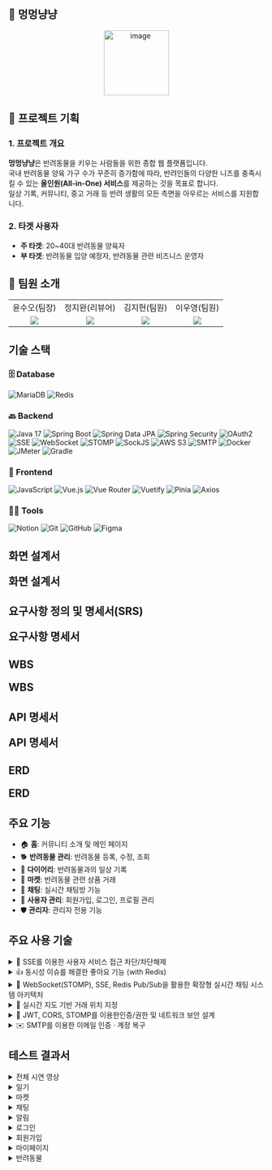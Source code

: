## 🐾 멍멍냥냥
<p align = "center">
    <img width="128" height="128" alt="image" src="https://github.com/user-attachments/assets/ec18fb22-4a1a-439c-92b6-ac0dc3cd1ac7" />
</p>

## 📌 프로젝트 기획
### 1. 프로젝트 개요
**멍멍냥냥**은 반려동물을 키우는 사람들을 위한 종합 웹 플랫폼입니다.  
국내 반려동물 양육 가구 수가 꾸준히 증가함에 따라, 반려인들의 다양한 니즈를 충족시킬 수 있는 **올인원(All-in-One) 서비스**를 제공하는 것을 목표로 합니다.  
일상 기록, 커뮤니티, 중고 거래 등 반려 생활의 모든 측면을 아우르는 서비스를 지원합니다.

### 2. 타겟 사용자
- **주 타겟**: 20~40대 반려동물 양육자
- **부 타겟**: 반려동물 입양 예정자, 반려동물 관련 비즈니스 운영자

## 👥 팀원 소개
<table>
    <tr>
    <td align="center"> 윤수오(팀장)</td>
    <td align="center"> 정지완(리뷰어)</td>
    <td align="center"> 김지현(팀원)</td>
    <td align="center"> 이우영(팀원)</td>
  </tr>
  <tr>
    <td align="center"><a href="https://github.com/SuOhYoon" target="_blank"><img src="https://img.shields.io/badge/GitHub-181717?style=flat-square&logo=github&logoColor=white"/></a>
    </td>
    <td align="center"><a href="https://github.com/FOJF" target="_blank"><img src="https://img.shields.io/badge/GitHub-181717?style=flat-square&logo=github&logoColor=white"/></a>
    </td>
    <td align="center"><a href="https://github.com/userkimjihyeon" target="_blank"><img src="https://img.shields.io/badge/GitHub-181717?style=flat-square&logo=github&logoColor=white"/></a> 
    </td>
    <td align="center"><a href="https://github.com/ggj0228" target="_blank"><img src="https://img.shields.io/badge/GitHub-181717?style=flat-square&logo=github&logoColor=white"/></a>
    </td>
  </tr>
</table>

## 기술 스택
### 🗄️ Database
![MariaDB](https://img.shields.io/badge/MariaDB-003545?style=for-the-badge&logo=mariadb&logoColor=white)
![Redis](https://img.shields.io/badge/Redis-DC382D?style=for-the-badge&logo=redis&logoColor=white)

### 🔙 Backend
![Java 17](https://img.shields.io/badge/Java%2017-007396?style=for-the-badge&logo=openjdk&logoColor=white)
![Spring Boot](https://img.shields.io/badge/Spring%20Boot-6DB33F?style=for-the-badge&logo=springboot&logoColor=white)
![Spring Data JPA](https://img.shields.io/badge/Spring%20Data%20JPA-6DB33F?style=for-the-badge&logo=spring&logoColor=white)
![Spring Security](https://img.shields.io/badge/Spring%20Security-6DB33F?style=for-the-badge&logo=springsecurity&logoColor=white)
![OAuth2](https://img.shields.io/badge/OAuth2-000000?style=for-the-badge&logo=auth0&logoColor=white)
![SSE](https://img.shields.io/badge/SSE(Server--Sent%20Events)-000000?style=for-the-badge)
![WebSocket](https://img.shields.io/badge/WebSocket-000000?style=for-the-badge&logo=websocket&logoColor=white)
![STOMP](https://img.shields.io/badge/STOMP-000000?style=for-the-badge)
![SockJS](https://img.shields.io/badge/SockJS-000000?style=for-the-badge)
![AWS S3](https://img.shields.io/badge/AWS%20S3-569A31?style=for-the-badge&logo=amazons3&logoColor=white)
![SMTP](https://img.shields.io/badge/SMTP-FF6600?style=for-the-badge&logo=gmail&logoColor=white)
![Docker](https://img.shields.io/badge/Docker-2496ED?style=for-the-badge&logo=docker&logoColor=white)
![JMeter](https://img.shields.io/badge/JMeter-D22128?style=for-the-badge&logo=apachejmeter&logoColor=white)
![Gradle](https://img.shields.io/badge/gradle-02303A?style=for-the-badge&logo=gradle&logoColor=white)


### 🎨 Frontend
![JavaScript](https://img.shields.io/badge/JavaScript-F7DF1E?style=for-the-badge&logo=javascript&logoColor=black)
![Vue.js](https://img.shields.io/badge/Vue.js-4FC08D?style=for-the-badge&logo=vue.js&logoColor=white)
![Vue Router](https://img.shields.io/badge/Vue%20Router-4FC08D?style=for-the-badge)
![Vuetify](https://img.shields.io/badge/Vuetify-1867C0?style=for-the-badge&logo=vuetify&logoColor=white)
![Pinia](https://img.shields.io/badge/Pinia-FFD859?style=for-the-badge&logo=vue.js&logoColor=black)
![Axios](https://img.shields.io/badge/Axios-5A29E4?style=for-the-badge&logo=axios&logoColor=white)

### 🧑‍💻 Tools
![Notion](https://img.shields.io/badge/Notion-000000?style=for-the-badge&logo=notion&logoColor=white)
![Git](https://img.shields.io/badge/Git-F05032?style=for-the-badge&logo=git&logoColor=white)
![GitHub](https://img.shields.io/badge/GitHub-181717?style=for-the-badge&logo=github&logoColor=white)
![Figma](https://img.shields.io/badge/Figma-F24E1E?style=for-the-badge&logo=figma&logoColor=white)

## 화면 설계서
<div style="font-size: 1.5em; font-weight: bold; margin-top: 20px;">
  <a href='https://www.figma.com/design/9EuV7bZ8gteSS0VeWFtBZj/%EB%A9%94%EC%9D%B8-%ED%8E%98%EC%9D%B4%EC%A7%80?node-id=274-579&t=P1AzF8eUgYE37t51-0' style="text-decoration: none; color: inherit;">
    화면 설계서
  </a>
</div>

## 요구사항 정의 및 명세서(SRS)
<div style="font-size: 1.5em; font-weight: bold; margin-top: 20px;">
  <a href='https://docs.google.com/spreadsheets/d/1_HHbkM-qIh_VRlckDM2gnEV2z01KgckhMvfeGRZ-UAQ/edit?gid=809966690#gid=809966690' style="text-decoration: none; color: inherit;">
    요구사항 명세서
  </a>
</div>

## WBS
<div style="font-size: 1.5em; font-weight: bold; margin-top: 20px;">
  <a href='https://docs.google.com/spreadsheets/d/1_HHbkM-qIh_VRlckDM2gnEV2z01KgckhMvfeGRZ-UAQ/edit?gid=382613662#gid=382613662' style="text-decoration: none; color: inherit;">
    WBS
  </a>
</div>

## API 명세서
<div style="font-size: 1.5em; font-weight: bold; margin-top: 20px;">
  <a href='https://docs.google.com/spreadsheets/d/1_HHbkM-qIh_VRlckDM2gnEV2z01KgckhMvfeGRZ-UAQ/edit?gid=382613662#gid=382613662' style="text-decoration: none; color: inherit;">
    API 명세서
  </a>
</div>

## ERD
<div style="font-size: 1.5em; font-weight: bold; margin-top: 20px;">
  <a href='https://www.erdcloud.com/d/fRviLvokK3rgCy2iS' style="text-decoration: none; color: inherit;">
    ERD
  </a>
</div>

## 주요 기능
- 🏠 **홈**: 커뮤니티 소개 및 메인 페이지
- 🐕 **반려동물 관리**: 반려동물 등록, 수정, 조회
- 📖 **다이어리**: 반려동물과의 일상 기록
- 🛒 **마켓**: 반려동물 관련 상품 거래
- 💬 **채팅**: 실시간 채팅방 기능
- 👤 **사용자 관리**: 회원가입, 로그인, 프로필 관리
- 🛡️ **관리자**: 관리자 전용 기능

## 주요 사용 기술
<details><summary>🚫 SSE를 이용한 사용자 서비스 접근 차단/차단해제</summary>
    
### 개요
관리자가 서버에 **차단 요청**을 보내면, 서버는 **DB에서 대상 사용자 ID를 조회**한 뒤, **Enum 상태값**을 변경하여 차단 상태로 전환합니다.  
이후 이벤트를 **Redis Pub/Sub**과 **SSE(Server-Sent Events)** 를 통해 실시간으로 프론트엔드에 전달합니다.  
프론트엔드는 이벤트를 수신하면 즉시 **Access Token을 재발급**받아 새로운 권한을 반영하고, 차단된 사용자는 서비스 접근이 제한됩니다.  

### 주요 기술 스택
- **Spring Boot**: REST API 및 SSE 엔드포인트 제공
- **JPA & Enum**: 사용자 상태 관리 (`TEMPORARY_BLOCK`, `PERMANENT_BLOCK` 등)
- **Redis Pub/Sub**: 이벤트 브로드캐스팅
- **SSE (Server-Sent Events)**: 실시간 권한 변경 알림
- **JWT**: Access/Refresh Token 기반 인증

### 성능 최적화 포인트
- **HTTP 기반 단일 연결 유지**: SSE는 **단방향 스트리밍(서버→클라이언트)** 으로 동작하여, WebSocket 대비 구현 복잡도가 낮으면서도 지속적인 연결 유지 가능  
- **낮은 네트워크 오버헤드**: 별도의 핸드셰이크 없이 표준 HTTP 연결로 유지되므로, 다수의 클라이언트 환경에서도 **네트워크 비용 최소화**  
- **실시간 반영**: 서버에서 이벤트 발생 시 클라이언트로 즉시 Push → **폴링(Polling) 대비 레이턴시 극소화**  
- **확장성**: Redis Pub/Sub과 결합해 다수의 애플리케이션 인스턴스에서도 **수평 확장(Scale-out)** 가능  
- **브라우저 친화적**: SSE는 브라우저 기본 이벤트 소스를 통해 동작 → 클라이언트 단 구현 부담 감소 및 안정성 확보  

### 특징
- **실시간 반영**: 차단/해제 이벤트가 지연 없이 프론트로 전달  
- **무상태 인증 구조**: Refresh Token을 통한 Access Token 재발급으로 세션 의존성 제거  
- **보안 강화**: 차단 즉시 새로운 토큰을 발급받아 권한이 반영되므로, 이전 토큰으로는 서비스 접근 불가  
- **트래픽 효율성**: 클라이언트-서버 간 불필요한 재연결이나 반복 요청 없이 효율적으로 이벤트 전송
</details>
<details><summary>👍 동시성 이슈를 해결한 좋아요 기능 (with Redis)</summary>
    
### 개요
사용자가 **좋아요 요청**을 하면, 서비스는 **DB와 Redis**를 먼저 조회하여 중복 여부를 확인합니다.  
- 좋아요가 없는 경우: **Redis(Key-Value 쌍)** 에 먼저 저장 후, DB에도 반영  
- 좋아요가 이미 존재하는 경우: 요청 차단 처리  
- 좋아요 수 조회: **DB의 ID를 Redis Key로 사용**하여 In-Memory에서 초고속 조회  

### 주요 기술 스택
- **Spring Boot**: REST API 및 서비스 로직 구현
- **Redis**: In-Memory 기반 데이터 저장소 (Key-Value Store)
- **JPA & Database**: 영속 데이터 저장
- **Cache 전략**: Redis 캐시를 활용한 조회 성능 최적화

### 성능 최적화 포인트
- **In-Memory 기반 데이터베이스**: Redis는 메모리 상에서 동작하므로, 디스크 기반 DB에 비해 조회 및 쓰기 속도가 월등히 빠름 (μs 단위 응답)  
- **싱글 스레드 아키텍처**: Redis는 싱글 스레드 이벤트 루프 구조를 사용해 **락(lock) 경쟁 없이 직렬화된 처리**가 가능 → 높은 처리량 보장  
- **캐시 히트율 향상**: 좋아요 수와 상태를 Redis에 캐싱하여, **DB 부하를 최소화**하고 조회 요청의 대부분을 In-Memory에서 처리  
- **Write-Through 전략**: Redis 반영 후 DB에 동기화하여 데이터 일관성 유지  
- **확장성**: 많은 동시 접속자가 좋아요를 눌러도 Redis를 통한 빠른 응답 처리 가능  

### 특징
- **중복 방지**: Redis 조회를 통한 실시간 중복 체크  
- **고성능 조회**: 좋아요 수를 DB 대신 In-Memory(Redis)에서 조회  
- **데이터 일관성 보장**: Redis ↔ DB 동기화 구조  
- **서비스 안정성**: 트래픽 급증 상황에서도 지연 없는 사용자 경험 제공  
</details>
<details>
    <summary>💬 WebSocket(STOMP), SSE, Redis Pub/Sub을 활용한 확장형 실시간 채팅 시스템 아키텍처</summary>
    <detail>
        
## 1. STOMP (WebSocket 기반)
- **적용 이유**  
  - 채팅방 내에서 유저들이 실시간으로 메시지를 주고받을 수 있도록 양방향 통신을 지원  
- **구현 내용**  
  - 클라이언트가 채팅방에 접속하면 **WebSocket**을 통해 **STOMP 프로토콜**로 메시지를 송수신  
  - 빠르고 안정적인 데이터 전송을 구현하여 실시간 채팅 경험 제공  

---

## 2. SSE (Server-Sent Events)
- **적용 이유**  
  - 채팅방에 직접 접속하지 않아도 채팅방 목록의 최신 상태를 실시간으로 확인 가능  
  - 알림(Notification)을 실시간으로 사용자에게 전달하기 위함  
- **구현 내용**  
  - 채팅방 리스트 화면에서 새로운 메시지, 변경 사항, 알림 이벤트 등을 즉시 반영  
- **추가 장점**  
  - 단방향 스트리밍 기반으로 리소스 사용이 효율적이며, 서버 → 클라이언트 알림 전달에 적합  

---

## 3. Redis (Pub/Sub & Caching)
- **적용 이유**  
  - STOMP와 SSE는 애플리케이션 서버 메모리에 의존 → 서버 확장 시 데이터 동기화 한계 발생  
  - 메시지를 중앙에서 관리하기 위해 **Redis Pub/Sub** 도입  
  - 실시간 **읽음 처리**를 안정적으로 구현하기 위해 Redis 캐싱 기능 활용  
    - (RDB에 직접 의존할 경우 발생할 수 있는 동시성 문제를 **Redis의 싱글 스레드 & In-memory 특성**으로 해결)  
- **구현 내용**  
  - 여러 서버 인스턴스에서 동시에 메시지를 발행/구독 → 수평 확장 시에도 실시간 데이터 동기화 보장  
  - Redis에 `참여자 목록`, `온라인 여부`, `참여자별 마지막으로 읽은 메세지 ID`를 캐싱  
  - 참여자 변동, 상태 변경, 메시지 발생 시 클라이언트와 Redis 데이터를 연동하여 **실시간 읽음 상태 반영**  
- **효과**  
  - 다중 서버 환경에서도 안정적인 채팅 및 알림 제공  
  - 클라이언트는 실시간으로 **읽음 여부 확인** 가능
    </detail>
</details>    
<details><summary>📍 실시간 지도 기반 거래 위치 지정</summary>

###  서비스 개요
사용자는 거래글 작성 시 **카카오맵 지도 API**를 활용하여 지도 위에 핀을 찍어 거래 장소를 지정합니다.  
프론트엔드는 사용자가 선택한 **위·경도(lat, lng)와 주소 정보**를 서버로 전달하고,  
백엔드는 이를 **DB에 저장**하여 거래글과 함께 관리합니다.  
상세 페이지에서는 저장된 좌표를 기반으로 다시 지도를 출력해 거래 장소를 직관적으로 확인할 수 있습니다.  

---

###  주요 기술 스택

**Frontend**
- Vue.js & Vuetify: 거래글 작성/상세 화면 UI  
- Kakao Maps API: 지도 렌더링, 핀 배치, 좌표 → 주소 변환  
- Axios: 백엔드 API와 데이터 연동  

**Backend**
- Spring Boot: 거래글 REST API  
- JPA & DTO: 위도(latitude), 경도(longitude) 관리  
- MariaDB: 거래글 및 위치 정보 저장  
- AWS S3: 거래 이미지 저장소  

---

###  특징
- **직관적 위치 선택**: 클릭/드래그 방식으로 손쉽게 거래 장소 지정 가능  
- **정확한 좌표 기반 저장**: 주소 문자열이 아닌 위·경도 좌표를 저장해 데이터 활용성 극대화  
- **실시간 주소 변환**: 카카오맵 Geocoder API로 좌표 → 주소 변환 즉시 반영  
- **상세 페이지 시각화**: 저장된 좌표를 바탕으로 지도와 마커를 표시해 직관적인 UX 제공  
- **확장성**: 위치 데이터 기반 검색(예: 반경 5km 내 거래글 조회) 등 확장 가능  

---

###  동작 흐름
1. **사용자**: 거래글 작성 시 지도에서 핀으로 위치 선택  
2. **프론트엔드**: 선택한 위·경도와 주소를 백엔드로 전송  
3. **백엔드**: 거래글과 함께 DB에 위치 정보 저장  
4. **프론트엔드 상세 페이지**: 저장된 좌표를 지도 위에 표시하여 직관적으로 제공  
</details> 
<details><summary>🔐 JWT, CORS, STOMP를 이용한인증/권한 및 네트워크 보안 설계</summary>
    
## 설계 의도 & 근거

### 인증/토큰
- JWT: AT(단기) / RT(중장기) 분리, RT는 Redis 보관·검증
- 재발급: 클라이언트는 RT를 **헤더**로 전달, 서버는 Redis와 대조 후 새 AT 발급
- 확장 옵션: RT 회전(Rotation)·재사용 탐지(Reuse Detection)

### CORS 정책
- 개발 오리진 화이트리스트(예: localhost 3000/5173), 필요한 메서드·헤더만 허용
- `allowCredentials(true)`: STOMP를 SockJS 폴백(XHR)로 사용할 때 브라우저가 자격증명 응답을 요구

### Preflight / Credentials 메모
- Preflight: 커스텀 헤더·비단순 메서드·특정 Content-Type 사용 시 브라우저가 본요청 전 `OPTIONS`로 허용 여부 확인
- Credentials 모드: 교차 출처에서 쿠키/HTTP 인증 등을 보낼 수 있게 한 모드  
  - 이 경우 응답에 **정확한 Origin**과 `Access-Control-Allow-Credentials: true` 필수  
  - 미충족 시 브라우저가 응답을 폐기

### 헤더 기반 인증 시 CORS가 더 엄격하게 보이는 이유
- 커스텀 헤더 사용은 Preflight를 유발 → 서버가 메서드/헤더/오리진을 명시 허용해야 본요청 진행
- SockJS 폴백은 XHR이라 CORS 규칙 적용, 경우에 따라 credentials 모드 활성화
- 동일 오리진(프록시) 환경에서는 CORS가 발생하지 않지만, 교차 오리진에서는 규칙이 그대로 적용

### OAuth(소셜) 흐름 요약
- 공급자 인증 → 코드 교환 → 프로필 조회
- 계정 연결: 동일 이메일은 연동, 없으면 추가정보 입력 후 가입 완료
- 보안 포인트: redirect URI 화이트리스트, state/nonce 검증, 짧은 AT·긴 RT, 실패/중복 응답 표준화

### STOMP(WebSocket) 전략
- 순수 WebSocket은 CORS 비대상, SockJS 폴백(XHR)은 CORS 적용
</details>
<details><summary>✉️ SMTP를 이용한 이메일 인증 · 계정 복구</summary>

### SMTP/Email (인증코드)

- **코드 생성/만료**
  - 6자리 난수 생성, **TTL(분 단위) 부여**, 검증 성공 시 **즉시 무효화**

- **저장/제어 (Redis)**
  - `email:code:{email}` 키로 코드 보관(**TTL 적용**)
  - **재발송 쿨다운** 및 **시도 횟수 카운터**를 Redis로 관리
  - 최근 발급 코드만 유효하도록 **후진 방지** 처리

- **검증 흐름**
  - 입력 코드 비교 → 성공 시 무효화, 실패 누적 시 **일시 잠금**

- **발송**
  - Spring Mail(JavaMailSender)로 **SMTP(STARTTLS)** 전송

### Password Reset (임시 비밀번호)

- **발급 트리거**: 이메일 소유 확인 후 임시 비밀번호 발급(메일 전송)
- **생성/만료**: 영문·숫자 혼합 난수, **TTL 부여**, **1회용**(사용/변경 시 즉시 무효화)
- **저장 방식**: 평문 저장 없음 → 서버에는 **해시만 저장**, Redis에는 **발급 상태/TTL**만 보관
- **전송**: SMTP로 발급 메일 송신(만료 시각 안내 포함)
- **로그인 정책**: 임시 비밀번호로 로그인 시 **즉시 비밀번호 변경 강제**
- **보호 장치**: **재발급 쿨다운**, **최대 시도 횟수** 제한, 실패 누적 시 **일시 잠금**
---

## 보안·운영 하이라이트

### 현재 적용(담당)
- JWT 분리: AT(단기) / RT(중장기), **민감정보 토큰 미포함**
- RT **Redis 저장·검증**, 로그아웃 시 해당 RT 무효화
</details>   

## 테스트 결과서
<details><summary>전체 시연 영상</summary>
</details>
<details>
  <summary>일기</summary>
  <details><summary>홈 화면(전체 일기 목록)</summary>
    <img width="1440" height="900" alt="image" src="https://github.com/user-attachments/assets/20271e9c-20bf-414e-b01a-ad45ef1204eb" />
  </details>

  <details><summary>대시보드</summary>
    <img width="1440" height="900" alt="image" src="https://github.com/user-attachments/assets/d95b9355-75be-4f31-84d0-fa3ba9e32ac6" />
  </details>

  <details><summary>내 일기 목록</summary>
      <img width="1440" height="900" alt="image" src="https://github.com/user-attachments/assets/e9288040-431e-451c-acfe-479b9dd2bb3c" />
  </details>

  <details><summary>내 일기 작성</summary>
    <img width="1440" height="900" alt="image" src="https://github.com/user-attachments/assets/ed698147-87d0-42ee-90d6-2463fe54f47a" />
    <img width="1440" height="900" alt="image" src="https://github.com/user-attachments/assets/0a1fc5e4-8cc3-4723-8526-0cf1e89e35b7" />
  </details>
  <details><summary>내 일기 수정</summary>
      <img width="1440" height="900" alt="image" src="https://github.com/user-attachments/assets/619c5a8a-1d2a-4f16-813f-051ca5b5e2f6" />
  </details>
  <details><summary>일기 상세 조회</summary>
    <img width="1440" height="900" alt="image" src="https://github.com/user-attachments/assets/aa59ea25-0d0a-43fd-baf8-88c37ac20f85" />
  </details>
  <details><summary>댓글 조회</summary>
    <img width="1440" height="900" alt="image" src="https://github.com/user-attachments/assets/cfd549d0-3e65-4431-b51b-1eb5af8da0f3" />

  </details>
  <details><summary>좋아요 조회</summary>
    <img width="1440" height="900" alt="image" src="https://github.com/user-attachments/assets/8a47c9ab-1086-423b-a6df-8fbd1906799d" />
  </details>
  <details><summary>검색 결과</summary>
    <img width="1440" height="900" alt="image" src="https://github.com/user-attachments/assets/ff76f2d1-acce-4932-940c-78a09bb27ed4" />
  </details>
  <details><summary>팔로우 조회</summary>
    <img width="1440" height="900" alt="image" src="https://github.com/user-attachments/assets/5f3e4e26-27cf-43a6-b921-5d3f99010477" />
  </details>
</details>

<details>
  <summary>마켓</summary>
  <details><summary>홈 화면(전체 거래글 목록)</summary>
     <img width="1919" height="867" alt="Image" src="https://github.com/user-attachments/assets/bd58c40e-df87-420a-9277-814a5c17ebbd" />
  </details>

  <details><summary>거래글 작성</summary>
     <img width="1917" height="866" alt="Image" src="https://github.com/user-attachments/assets/c839646a-00cd-4a69-9bcc-ecc4256e349a" />
  </details>

  <details><summary>거래글 수정/삭제</summary>
    <img width="1919" height="870" alt="Image" src="https://github.com/user-attachments/assets/4b6476b5-c4af-4454-ab41-5a6935d2b585" />
  </details>

  <details><summary>거래글 상세</summary>
    <img width="1916" height="868" alt="Image" src="https://github.com/user-attachments/assets/21db1744-c24f-4595-b2eb-ba743969d48e" />
  </details>
</details>

<details>
  <summary>채팅</summary>
    
  <details><summary>채팅방 목록 조회</summary>
      <img width="1728" height="1117" alt="스크린샷 2025-08-26 오후 2 01 50" src="https://github.com/user-attachments/assets/890c71ab-274f-434a-9a56-13decf8a3828" />
  </details>

  <details><summary>채팅방 생성</summary>
      
https://github.com/user-attachments/assets/86f6cb9a-825c-4519-b866-6a8543fa6d6c


  </details>

  <details><summary>퀵 메세지</summary>
      
https://github.com/user-attachments/assets/f2c1b6a4-29ed-4e90-b58e-ffdd8eea2f7f


  </details>

  <details><summary>SSE 채팅방 목록 갱신</summary>
      
https://github.com/user-attachments/assets/fac8e7d8-8fab-425f-9341-ddfb83e8b021


  </details>
  
  <details><summary>메세지 전송</summary>
      
https://github.com/user-attachments/assets/dfe16ea2-be8c-47a1-b7b4-3bc30ce8a72c


  </details>
  
  <details><summary>파일 드래그 앤 드롭</summary>
      
https://github.com/user-attachments/assets/54976259-5eef-4a44-88d0-03bf5cc2bf19


  </details>
  
  <details><summary>파일 전송</summary> 
      
https://github.com/user-attachments/assets/cf7a55a0-cf0d-425c-a430-27c2d727b9e1


  </details>
  
  <details><summary>이미지 뷰어</summary> 
      
https://github.com/user-attachments/assets/1a796fe7-c6e6-456c-9354-c7897ca5c88c


  </details>
  
  <details><summary>최하단 이동</summary> 
      
https://github.com/user-attachments/assets/15dcd759-1349-4265-912f-358d0307401c


  </details>
  
  <details><summary>참여자 목록 조회</summary> 
      <img width="1728" height="1117" alt="스크린샷 2025-08-26 오후 2 15 10" src="https://github.com/user-attachments/assets/6455d238-1a62-4307-b927-47a21ffca110" />
  </details>
  
  <details><summary>채팅방 초대</summary> 
      
https://github.com/user-attachments/assets/c09dfa1d-54f2-4fe3-9395-09dafe59b952


  </details>
  
  <details><summary>채팅방 나가기</summary> 
      
https://github.com/user-attachments/assets/70c6eea7-7b0a-4b10-890a-09fd4b34534f


  </details>
</details>

<details>
  <summary>알림</summary>
    
  <details><summary>알림 삭제</summary>

https://github.com/user-attachments/assets/ccbd22f1-199d-40f9-9a5b-9f4ae1971d0f


  </details>

  <details><summary>알림 전체 삭제</summary>

https://github.com/user-attachments/assets/038ffba2-f859-4d4c-b2b7-3f4679839c2b


  </details>

  <details><summary>알림 전체 읽음</summary>

https://github.com/user-attachments/assets/2218d0a1-10af-4080-8f7b-78abaa612bc9


  </details>

</details>
<details>
    <summary>로그인</summary>
     <details><summary>로그인 화면</summary>
     <img width="830" height="744" alt="로그인화면" src="https://github.com/user-attachments/assets/f0cf6c4e-3adb-48eb-be0f-0863ef8d2d3b" />
      </details>
    <details>
       <summary>임시비밀번호 프로세스(계정잠금)</summary>
        <details><summary>로그인 시도 실패</summary>
     <img width="605" height="782" alt="로그인 시도 실패" src="https://github.com/user-attachments/assets/cf5132c6-924f-4457-8f10-1a3466d83c3a" />
      </details>
        <details><summary>계정 잠금처리</summary>
     <img width="509" height="772" alt="5번 실패시 계정 잠금처리" src="https://github.com/user-attachments/assets/528a6ae7-2177-4ea0-93b6-9a2c82234352" />
      </details>
         <details><summary>계정 잠금해제 화면</summary>
        <img width="587" height="652" alt="계정 잠금해제 화면" src="https://github.com/user-attachments/assets/ea16f65c-43fb-4fc6-85e4-1835ec538931" />
      </details>
        <details><summary>임시비밀번호 발급 화면</summary>
        <img width="575" height="544" alt="임시비번 발급" src="https://github.com/user-attachments/assets/5ade6c58-97ce-46f6-9481-788ee7322787" />
      </details>
        <details><summary>임시비밀번호 발급 내용(이메일)</summary>
        <img width="463" height="220" alt="임시비밀번호 발급내용" src="https://github.com/user-attachments/assets/c9894723-327a-4ceb-8051-16fbbf00be91" />
      </details>
    </details>
        <details><summary>일반 회원가입 유저의 소셜로그인 연동</summary>
        <img width="647" height="535" alt="같은 이메일 소셜로그인 이용시 계정 연동" src="https://github.com/user-attachments/assets/6288addd-3940-4580-8b25-fffd1756a1df" />
        </details>
        <details><summary>탈퇴한 계정으로 로그인 시도</summary>
                <summary>탈퇴한 일반회원가입 계정으로 로그인 시도</summary>
        <img width="531" height="451" alt="탈퇴한 계정으로 로그인 시도" src="https://github.com/user-attachments/assets/74b6b3a5-72f6-459a-bae5-234a7aee5a4d" />
                <summary>탈퇴한 소셜 연동 계정으로 로그인 시도</summary>
        <img width="520" height="439" alt="탈퇴한 소셜 로그인 계정으로 로그인 시도" src="https://github.com/user-attachments/assets/1d4faea0-680a-45b8-89a7-92fb3052a1a4" />
        </details>

</details>


</details>
<details>
  <summary>회원가입</summary>
      <details>
        <summary>회원가입 화면</summary>
        <img width="830" alt="회원가입 화면" src="https://github.com/user-attachments/assets/f0cf6c4e-3adb-48eb-be0f-0863ef8d2d3b" />
      </details>
<details>
  <summary>회원가입 프로세스</summary>
  <details>
    <summary>① 회원가입 후 인증 화면</summary>
    <img width="666" alt="회원가입 후 인증" src="https://github.com/user-attachments/assets/7838d9a9-d364-47af-94d6-f6af067678c4" />
  </details>

  <details>
    <summary>② 이메일 인증 코드</summary>
    <img width="448" alt="이메일 인증 코드" src="https://github.com/user-attachments/assets/e2c27c85-2b91-4542-8702-a6e544eeb429" />
  </details>

  <details>
    <summary>③ 인증 후 추가정보 기입</summary>
    <img width="482" alt="인증 후 추가정보 기입" src="https://github.com/user-attachments/assets/e1c9a539-a1c9-431f-8618-55d9e67dd07a" />
  </details>

  <details>
    <summary>④ 인증 후 추가정보 기입 2</summary>
    <img width="486" alt="인증 후 추가정보 기입 2" src="https://github.com/user-attachments/assets/493ae383-877a-478c-b635-222c62cb367e" />
  </details>
</details>
</details>
<details>
    <summary>마이페이지</summary>
    <details>
        <summary>화면</summary>
        <summary>마이페이지 화면1</summary>
        <img width="730" height="735" alt="프로필 화면1" src="https://github.com/user-attachments/assets/d25e2f0c-8a48-4dc0-b5c4-184b010b2512" />
        <summary>마이페이지 화면2</summary>
        <img width="823" height="661" alt="프로필 화면2" src="https://github.com/user-attachments/assets/99be8cf5-5e77-4147-89cc-7cd6d46c8bf6" />
    </details>
    <details>
        <summary>로그인 별 연동계정</summary>
        <summary>카카오</summary>
        <img width="832" height="267" alt="카카오 로그인  정보" src="https://github.com/user-attachments/assets/0da07cb9-8082-45a2-830d-62e51ca3975d" />
        <summary>구글</summary>
        <img width="748" height="238" alt="구글 로그인 정보" src="https://github.com/user-attachments/assets/68751ba0-9955-499a-adde-0b182e318245" />
        <summary>일반 회원가입</summary>
        <img width="718" height="199" alt="일반 로그인 정보" src="https://github.com/user-attachments/assets/b3b18f6c-3cea-4dcb-bd88-9a4b10448bcd" />
    </details>
    <details>
        <summary>계정 탈퇴</summary>
        <img width="944" height="552" alt="계정탈퇴" src="https://github.com/user-attachments/assets/96cf8ec3-6da9-4502-8953-b59296444205" />
    </details>
    <details>
        <summary>프로필 수정</summary>
        <img width="655" height="746" alt="프로필 수정 화면" src="https://github.com/user-attachments/assets/5c52812d-2abf-4a92-b885-31b87b83c2c4" />
    </details>
    <details>
        <summary>비밀번호 변경</summary>
        <img width="627" height="580" alt="비밀번호 변경 화면" src="https://github.com/user-attachments/assets/216982e8-f4c0-4c54-9832-05bf188fd7c3" />
    </details>

</details>

<details>
    <summary>반려동물</summary>
    <details>
        <summary>반려동물 관리 화면</summary>
        <summary>등록 전</summary>
        <img width="1105" height="775" alt="내 반려동물" src="https://github.com/user-attachments/assets/da368c5d-2930-4459-b5d9-72142437d3e7" />
         <summary>등록 후</summary>
        <img width="1026" height="771" alt="반려동물 리스트" src="https://github.com/user-attachments/assets/99f0fd44-de75-4f90-9ae9-59d7537fe7e8" />
    </details>
    <details>
        <summary>반려동물 추가, 수정</summary>
        <details>
            <summary>반려동물 추가</summary>
            <summary>반려동물 추가1</summary>
            <img width="686" height="764" alt="반려동물 추가1" src="https://github.com/user-attachments/assets/cc852488-a06d-4e7e-b565-c2783c1e5859" />
            <summary>반려동물 추가2</summary>
            <img width="798" height="714" alt="반려동물 추가 2" src="https://github.com/user-attachments/assets/58d222fd-697b-4200-8853-f26024655e0b" />
            <summary>반려동물 등록</summary>
            <img width="750" height="783" alt="반려동물 등록" src="https://github.com/user-attachments/assets/a22cf15d-eabe-49eb-a53d-ddf2b395dc53" />
            <summary>반려동물 수정</summary>
            <img width="835" height="745" alt="반려동물 수정 화면(등록과 동일)" src="https://github.com/user-attachments/assets/ffa19734-d171-483a-aaea-cc88cc9c5840" />
        </details>
    </details>
    <details>
        <summary>반려동물 삭제</summary>
        <summary>반려동물 삭제 전</summary>
        <img width="1012" height="799" alt="반려동물 삭제 전" src="https://github.com/user-attachments/assets/b1cb5044-5145-482a-9130-676564848d89" />
        <summary>반려동물 삭제 후</summary>
        <img width="976" height="671" alt="반려동물 삭제 후" src="https://github.com/user-attachments/assets/c54c11ea-4b3b-4866-b4cc-3c6cd39dec17" />
    </details>
    <details>
        <summary>대표동물 설정</summary>
        <summary>대표동물 변경 전</summary>
        <img width="1316" height="807" alt="대표동물 변경 전" src="https://github.com/user-attachments/assets/524cf1bf-aae7-4692-b03d-815df7f175f4" />
        <summary>대표동물 변경 후</summary>
        <img width="1321" height="850" alt="대표동물 변경 후" src="https://github.com/user-attachments/assets/51c842eb-c946-44be-a80f-9e700c3770b1" />
    </details>
</details>
